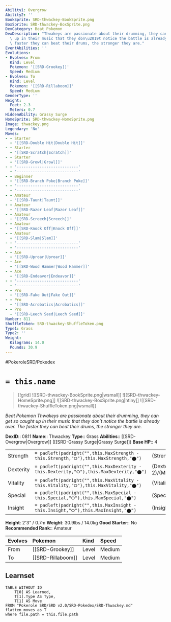 ```yaml
---
Ability1: Overgrow
Ability2: ''
BookSprite: SRD-thwackey-BookSprite.png
BoxSprite: SRD-thwackey-BoxSprite.png
DexCategory: Beat Pokemon
DexDescription: "Thwakeys are passionate about their drumming, they can get so caught\
  \ up in their music that they don\u2019t notice the battle is already over. The\
  \ faster they can beat their drums, the stronger they are."
EventAbilities: ''
Evolutions:
- Evolves: From
  Kind: Level
  Pokemon: '[[SRD-Grookey]]'
  Speed: Medium
- Evolves: To
  Kind: Level
  Pokemon: '[[SRD-Rillaboom]]'
  Speed: Medium
GenderType: ''
Height:
  Feet: 2.3
  Meters: 0.7
HiddenAbility: Grassy Surge
HomeSprite: SRD-thwackey-HomeSprite.png
Image: thwackey.png
Legendary: 'No'
Moves:
- - Starter
  - '[[SRD-Double Hit|Double Hit]]'
- - Starter
  - '[[SRD-Scratch|Scratch]]'
- - Starter
  - '[[SRD-Growl|Growl]]'
- - '---------------------------'
  - '---------------------------'
- - Beginner
  - '[[SRD-Branch Poke|Branch Poke]]'
- - '---------------------------'
  - '---------------------------'
- - Amateur
  - '[[SRD-Taunt|Taunt]]'
- - Amateur
  - '[[SRD-Razor Leaf|Razor Leaf]]'
- - Amateur
  - '[[SRD-Screech|Screech]]'
- - Amateur
  - '[[SRD-Knock Off|Knock Off]]'
- - Amateur
  - '[[SRD-Slam|Slam]]'
- - '---------------------------'
  - '---------------------------'
- - Ace
  - '[[SRD-Uproar|Uproar]]'
- - Ace
  - '[[SRD-Wood Hammer|Wood Hammer]]'
- - Ace
  - '[[SRD-Endeavor|Endeavor]]'
- - '---------------------------'
  - '---------------------------'
- - Pro
  - '[[SRD-Fake Out|Fake Out]]'
- - Pro
  - '[[SRD-Acrobatics|Acrobatics]]'
- - Pro
  - '[[SRD-Leech Seed|Leech Seed]]'
Number: 811
ShuffleToken: SRD-thwackey-ShuffleToken.png
Type1: Grass
Type2: ''
Weight:
  Kilograms: 14.0
  Pounds: 30.9
---
```


#PokeroleSRD/Pokedex

# `= this.name`

> [!grid]
> ![[SRD-thwackey-BookSprite.png|wsmall]]
> ![[SRD-thwackey-HomeSprite.png]]
> ![[SRD-thwackey-BoxSprite.png|htiny]]
> ![[SRD-thwackey-ShuffleToken.png|wsmall]]


*Beat Pokemon*
*Thwakeys are passionate about their drumming, they can get so caught up in their music that they don’t notice the battle is already over. The faster they can beat their drums, the stronger they are.*

**DexID**:: 0811
**Name**:: Thwackey
**Type**:: Grass
**Abilities**:: [[SRD-Overgrow|Overgrow]] ([[SRD-Grassy Surge|Grassy Surge]])
**Base HP**:: 4

|           |                                                                                        |                                          |
| --------- | -------------------------------------------------------------------------------------- | ---------------------------------------- |
| Strength  | `= padleft(padright("",this.MaxStrength - this.Strength,"⭘"),this.MaxStrength,"⬤")`    | (Strength::2)/(MaxStrength::5)   |
| Dexterity | `= padleft(padright("",this.MaxDexterity - this.Dexterity,"⭘"),this.MaxDexterity,"⬤")` | (Dexterity:: 2)/(MaxDexterity::5) |
| Vitality  | `= padleft(padright("",this.MaxVitality - this.Vitality,"⭘"),this.MaxVitality,"⬤")`    | (Vitality::2)/(MaxVitality::5)   |
| Special   | `= padleft(padright("",this.MaxSpecial - this.Special,"⭘"),this.MaxSpecial,"⬤")`       | (Special::2)/(MaxSpecial::4)     |
| Insight   | `= padleft(padright("",this.MaxInsight - this.Insight,"⭘"),this.MaxInsight,"⬤")`       | (Insight::2)/(MaxInsight::4)     |

**Height**: 2'3" / 0.7m
**Weight**: 30.9lbs / 14.0kg
**Good Starter**:: No
**Recommended Rank**:: Amateur

| Evolves   | Pokemon           | Kind   | Speed   |
|:----------|:------------------|:-------|:--------|
| From      | [[SRD-Grookey]]   | Level  | Medium  |
| To        | [[SRD-Rillaboom]] | Level  | Medium  |

## Learnset

```dataview
TABLE WITHOUT ID
    T[0] AS Learned,
    T[1].Type AS Type,
    T[1] AS Move
FROM "Pokerole SRD/SRD v2.0/SRD-Pokedex/SRD-Thwackey.md"
flatten moves as T
where file.path = this.file.path
```

